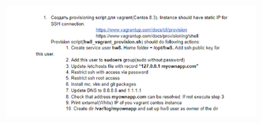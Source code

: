 ![Иллюстрация к проекту](https://github.com/Engelko/DevOps_course/blob/main/Bash_scripts/HW8/HW8.png?raw=true)

